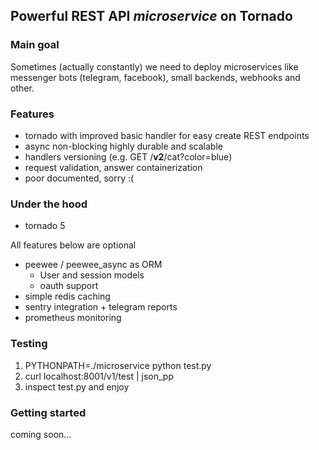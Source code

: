 ## Powerful REST API *microservice* on Tornado

### Main goal
Sometimes (actually constantly) we need to deploy microservices like messenger bots (telegram, facebook), small backends, webhooks and other. 

### Features
- tornado with improved basic handler for easy create REST endpoints
- async non-blocking highly durable and scalable
- handlers versioning (e.g. GET /**v2**/cat?color=blue)
- request validation, answer containerization
- poor documented, sorry :(

### Under the hood
- tornado 5

All features below are optional
- peewee / peewee_async as ORM
  - User and session models
  - oauth support
- simple redis caching
- sentry integration + telegram reports
- prometheus monitoring

### Testing
1. PYTHONPATH=./microservice python test.py
1. curl localhost:8001/v1/test | json_pp
1. inspect test.py and enjoy


### Getting started
coming soon...
